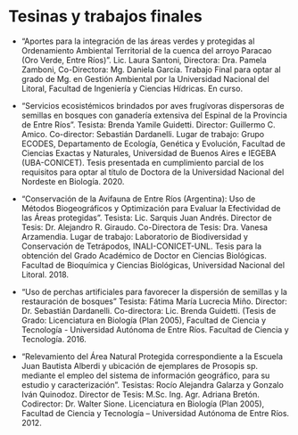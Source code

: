 # Tesinas y trabajos finales

* “Aportes para la integración de las áreas verdes y protegidas al Ordenamiento Ambiental Territorial de la cuenca del arroyo Paracao (Oro Verde, Entre Ríos)”. Lic. Laura Santoni, Directora: Dra. Pamela Zamboni, Co-Directora: Mg. Daniela García. Trabajo Final para optar al grado de Mg. en Gestión Ambiental por la Universidad Nacional del Litoral, Facultad de Ingeniería y Ciencias Hídricas. En curso.

*  “Servicios ecosistémicos brindados por aves frugívoras dispersoras de semillas en bosques con ganadería extensiva del Espinal de la Provincia de Entre Ríos”. Tesista: Brenda Yamile Guidetti. Director: Guillermo C. Amico. Co-director: Sebastián Dardanelli. Lugar de trabajo: Grupo ECODES, Departamento de Ecología, Genética y Evolución, Facultad de Ciencias Exactas y Naturales, Universidad de Buenos Aires e IEGEBA (UBA-CONICET). Tesis presentada en cumplimiento parcial de los requisitos para optar al título de Doctora de la Universidad Nacional del Nordeste en Biología. 2020.

* “Conservación de la Avifauna de Entre Ríos (Argentina): Uso de Métodos Biogeográficos y Optimización para Evaluar la Efectividad de las Áreas protegidas”. Tesista: Lic. Sarquis Juan Andrés. Director de Tesis: Dr. Alejandro R. Giraudo. Co-Directora de Tesis: Dra. Vanesa Arzamendia. Lugar de trabajo: Laboratorio de Biodiversidad y Conservación de Tetrápodos, INALI-CONICET-UNL. Tesis para la obtención del Grado Académico de Doctor en Ciencias Biológicas. Facultad de Bioquímica y Ciencias Biológicas, Universidad Nacional del Litoral. 2018.

* “Uso de perchas artificiales para favorecer la dispersión de semillas y la restauración de bosques” Tesista: Fátima María Lucrecia Miño. Director: Dr. Sebastián Dardanelli. Co-directora: Lic. Brenda Guidetti. (Tesis de Grado: Licenciatura en Biología (Plan 2005), Facultad de Ciencia y Tecnología - Universidad Autónoma de Entre Ríos. Facultad de Ciencia y Tecnología. 2016.

* “Relevamiento del Área Natural Protegida correspondiente a la Escuela Juan Bautista Alberdi y ubicación de ejemplares de Prosopis sp. mediante el empleo del sistema de información geográfico, para su estudio y caracterización”. Tesistas: Rocío Alejandra Galarza y Gonzalo Iván Quinodoz. Director de Tesis: M.Sc. Ing. Agr. Adriana Bretón. Codirector: Dr. Walter Sione. Licenciatura en Biología (Plan 2005), Facultad de Ciencia y Tecnología – Universidad Autónoma de Entre Ríos. 2012.
